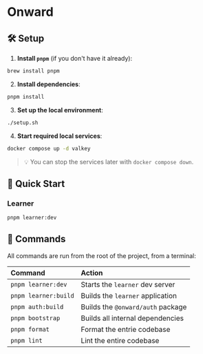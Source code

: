 # Onward

## 🛠️ Setup

1. **Install `pnpm`** (if you don't have it already):

```sh
brew install pnpm
```

2. **Install dependencies**:

```sh
pnpm install
```

3. **Set up the local environment**:

```sh
./setup.sh
```

4. **Start required local services**:

```sh
docker compose up -d valkey
```

> 💡 You can stop the services later with `docker compose down`.

## 🚀 Quick Start

### Learner

```sh
pnpm learner:dev
```

## 🧞 Commands

All commands are run from the root of the project, from a terminal:

| Command              | Action                            |
| :------------------- | :-------------------------------- |
| `pnpm learner:dev`   | Starts the `learner` dev server   |
| `pnpm learner:build` | Builds the `learner` application  |
| `pnpm auth:build`    | Builds the `@onward/auth` package |
| `pnpm bootstrap`     | Builds all internal dependencies  |
| `pnpm format`        | Format the entrie codebase        |
| `pnpm lint`          | Lint the entire codebase          |

